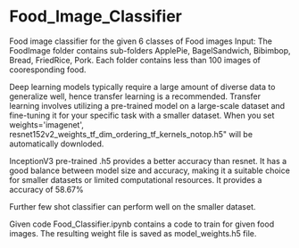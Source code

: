 # Food_Image_Classifier
Food image classifier for the given 6 classes of Food images
Input: 
The FoodImage folder contains sub-folders
  ApplePie, 
  BagelSandwich, 
  Bibimbop, 
  Bread, 
  FriedRice, 
  Pork. 
Each folder contains less than 100 images of cooresponding food. 

Deep learning models typically require a large amount of diverse data to generalize well, hence  transfer learning is a recommended. 
Transfer learning involves utilizing a pre-trained model on a large-scale dataset and fine-tuning it for your specific task with a smaller dataset. 
When you set  weights='imagenet', resnet152v2_weights_tf_dim_ordering_tf_kernels_notop.h5" will be automatically downloded. 

InceptionV3 pre-trained .h5 provides a better accuracy than resnet. It has a good balance between model size and accuracy, making it a suitable choice for smaller datasets or limited computational resources. It provides a accuracy of 58.67% 

Further few shot classifier can perform well on the smaller dataset. 

Given code Food_Classifier.ipynb contains a code to train for given food images. The resulting weight file is saved as model_weights.h5 file. 
